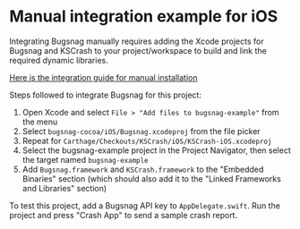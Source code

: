# Manual integration example for iOS

Integrating Bugsnag manually requires adding the Xcode projects for Bugsnag and
KSCrash to your project/workspace to build and link the required dynamic
libraries.

[Here is the integration guide for manual installation](https://docs.bugsnag.com/platforms/ios/#manual-installation)

Steps followed to integrate Bugsnag for this project:

1. Open Xcode and select `File > "Add files to bugsnag-example"` from the menu
2. Select `bugsnag-cocoa/iOS/Bugsnag.xcodeproj` from the file picker
3. Repeat for `Carthage/Checkouts/KSCrash/iOS/KSCrash-iOS.xcodeproj`
4. Select the bugsnag-example project in the Project Navigator, then select the
   target named `bugsnag-example`
5. Add `Bugsnag.framework` and `KSCrash.framework` to the "Embedded Binaries"
   section (which should also add it to the "Linked Frameworks and Libraries"
   section)

To test this project, add a Bugsnag API key to `AppDelegate.swift`. Run the
project and press "Crash App" to send a sample crash report.

